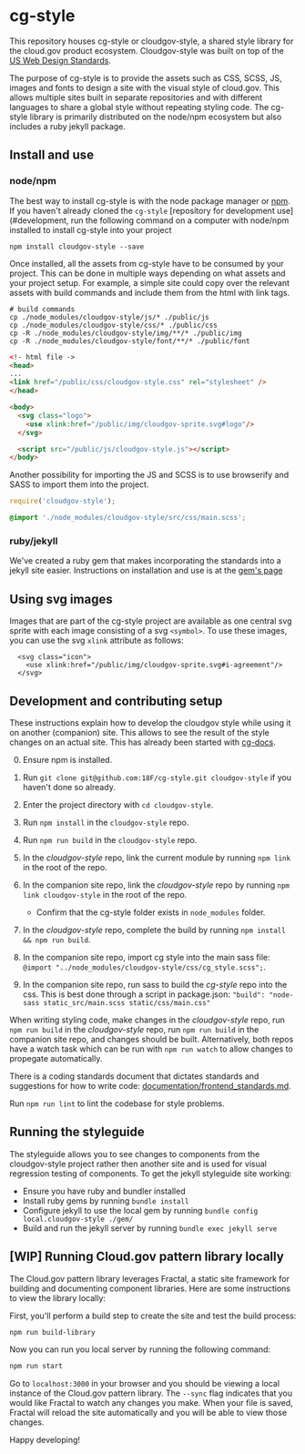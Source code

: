 # cg-style
This repository houses cg-style or cloudgov-style, a shared style library for the cloud.gov product ecosystem. Cloudgov-style was built on top of the [US Web Design Standards](https://github.com/18F/web-design-standards).

The purpose of cg-style is to provide the assets such as CSS, SCSS, JS, images and fonts to design a site with the visual style of cloud.gov. This allows multiple sites built in separate repositories and with different languages to share a global style without repeating styling code. The cg-style library is primarily distributed on the node/npm ecosystem but also includes a ruby jekyll package.

## Install and use
### node/npm
The best way to install cg-style is with the node package manager or [npm](https://www.npmjs.com/). If you haven't already cloned the `cg-style` [repository for development use](#development, run the following command on a computer with node/npm installed to install cg-style into your project

```
npm install cloudgov-style --save
```

Once installed, all the assets from cg-style have to be consumed by your project. This can be done in multiple ways depending on what assets and your project setup. For example, a simple site could copy over the relevant assets with build commands and include them from the html with link tags.

```
# build commands
cp ./node_modules/cloudgov-style/js/* ./public/js
cp ./node_modules/cloudgov-style/css/* ./public/css
cp -R ./node_modules/cloudgov-style/img/**/* ./public/img
cp -R ./node_modules/cloudgov-style/font/**/* ./public/font
```

```html
<!- html file ->
<head>
...
<link href="/public/css/cloudgov-style.css" rel="stylesheet" />
</head>

<body>
  <svg class="logo">
    <use xlink:href="/public/img/cloudgov-sprite.svg#logo"/>
  </svg>

  <script src="/public/js/cloudgov-style.js"></script>
</body>
```

Another possibility for importing the JS and SCSS is to use browserify and SASS to import them into the project.

```js
require('cloudgov-style');
```

```css
@import './node_modules/cloudgov-style/src/css/main.scss';
```

### ruby/jekyll
We've created a ruby gem that makes incorporating the standards into a jekyll site easier. Instructions on installation and use is at the [gem's page](https://github.com/18F/cg-style-gem)

## Using svg images
Images that are part of the cg-style project are available as one central svg sprite with each image consisting of a svg `<symbol>`. To use these images, you can use the svg `xlink` attribute as follows:
```
  <svg class="icon">
    <use xlink:href="/public/img/cloudgov-sprite.svg#i-agreement"/>
  </svg>
```

<a name="development" id="development"></a>
## Development and contributing setup
These instructions explain how to develop the cloudgov style while using it on another (companion) site. This allows to see the result of the style changes on an actual site. This has already been started with [cg-docs](https://github.com/18F/cg-docs/tree/style-initial_setup).

0. Ensure npm is installed.
0. Run `git clone git@github.com:18F/cg-style.git cloudgov-style` if you haven't done so already.
0. Enter the project directory with `cd cloudgov-style`.
0. Run `npm install` in the `cloudgov-style` repo.
0. Run `npm run build` in the `cloudgov-style` repo.
0. In the *cloudgov-style* repo, link the current module by running `npm link` in the root of the repo.
0. In the companion site repo, link the *cloudgov-style* repo by running `npm link cloudgov-style` in the root of the repo.

   - Confirm that the cg-style folder exists in `node_modules` folder.

0. In the *cloudgov-style* repo, complete the build by running `npm install && npm run build`.
0. In the companion site repo, import cg style into the main sass file: `@import "../node_modules/cloudgov-style/css/cg_style.scss";`.
0. In the companion site repo, run sass to build the *cg-style* repo into the css. This is best done through a script in package.json: `"build": "node-sass static_src/main.scss static/css/main.css"`

When writing styling code, make changes in the *cloudgov-style* repo, run `npm run build` in the *cloudgov-style* repo, run `npm run build` in the companion site repo, and changes should be built. Alternatively, both repos have a watch task which can be run with `npm run watch` to allow changes to propegate automatically.

There is a coding standards document that dictates standards and suggestions for how to write code: [documentation/frontend_standards.md](documentation/frontend_standards.md).

Run `npm run lint` to lint the codebase for style problems.

## Running the styleguide
The styleguide allows you to see changes to components from the cloudgov-style project rather then another site and is used for visual regression testing of components. To get the jekyll styleguide site working:

- Ensure you have ruby and bundler installed
- Install ruby gems by running `bundle install`
- Configure jekyll to use the local gem by running `bundle config local.cloudgov-style ./gem/`
- Build and run the jekyll server by running `bundle exec jekyll serve`

## [WIP] Running Cloud.gov pattern library locally
The Cloud.gov pattern library leverages Fractal, a static site framework for building and documenting component libraries. Here are some instructions to view the library locally:

First, you'll perform a build step to create the site and test the build process:

```sh
npm run build-library
```

Now you can run you local server by running the following command:

```sh
npm run start
```

Go to `localhost:3000` in your browser and you should be viewing a local instance of the Cloud.gov pattern library. The `--sync` flag indicates that you would like Fractal to watch any changes you make. When your file is saved, Fractal will reload the site automatically and you will be able to view those changes.

Happy developing!
